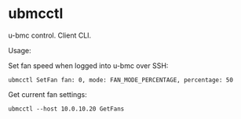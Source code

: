 # ubmcctl

u-bmc control. Client CLI.

Usage:

Set fan speed when logged into u-bmc over SSH:

```
ubmcctl SetFan fan: 0, mode: FAN_MODE_PERCENTAGE, percentage: 50
```

Get current fan settings:

```
ubmcctl --host 10.0.10.20 GetFans
```

